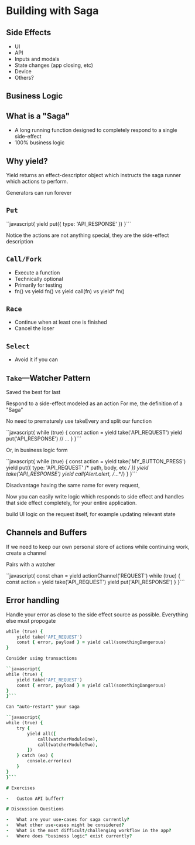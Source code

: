 # Building with Saga

## Side Effects

-   UI
-   API
-   Inputs and modals
-   State changes (app closing, etc)
-   Device
-   Others?

## Business Logic

## What is a "Saga"

- A long running function designed to completely respond to a single side-effect
- 100% business logic

## Why yield?
Yield returns an effect-descriptor object which instructs the saga runner which actions to perform.

Generators can run forever

## `Put`

``javascript{
yield put({ type: 'API_RESPONSE' })
}```

Notice the actions are not anything special, they are the side-effect description

## `Call/Fork`
- Execute a function
- Technically optional
- Primarily for testing
- fn() vs yield fn() vs yield call(fn) vs yield* fn()

## `Race`
- Continue when at least one is finished
- Cancel the loser

## `Select`
- Avoid it if you can

## `Take`—Watcher Pattern
Saved the best for last

Respond to a side-effect modeled as an action
For me, the definition of a "Saga"

No need to prematurely use takeEvery and split our function

``javascript{
while (true) {
    const action = yield take('API_REQUEST')
    yield put('API_RESPONSE')
    // ...
}
}```

Or, in business logic form

``javascript{
while (true) {
    const action = yield take('MY_BUTTON_PRESS')
    yield put({ type: 'API_REQUEST' /* path, body, etc */ })
    yield take('API_RESPONSE')
    yield call(Alert.alert, /*...*/)
}
}```

Disadvantage having the same name for every request,

Now you can easily write logic which responds to side effect and handles that side effect completely, for your entire application.  

build UI logic on the request itself, for example updating relevant state

## Channels and Buffers

If we need to keep our own personal store of actions while continuing work, create a channel

Pairs with a watcher

``javascript{
const chan = yield actionChannel('REQUEST')
while (true) {
    const action = yield take('API_REQUEST')
    yield put('API_RESPONSE')
}
}```

## Error handling

Handle your error as close to the side effect source as possible.  Everything else must propogate

```j
while (true) {
    yield take('API_REQUEST')
    const { error, payload } = yield call(somethingDangerous)
}

Consider using transactions

``javascript{
while (true) {
    yield take('API_REQUEST')
    const { error, payload } = yield call(somethingDangerous)
}
}```

Can "auto-restart" your saga

``javascript{
while (true) {
    try {
        yield all([
            call(watcherModuleOne),
            call(watcherModuleTwo),
        ])
    } catch (ex) {
        console.error(ex)
    }
}
}```

# Exercises

-   Custom API buffer?

# Discussion Questions

-   What are your use-cases for saga currently?
-   What other use-cases might be considered?
-   What is the most difficult/challenging workflow in the app?
-   Where does "business logic" exist currently?
